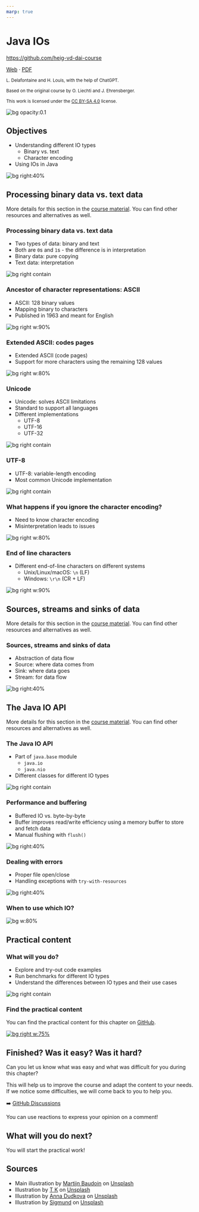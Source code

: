 ```yaml
---
marp: true
---
```


<!--
theme: gaia
size: 16:9
paginate: true
author: L. Delafontaine and H. Louis, with the help of ChatGPT
title: HEIG-VD DAI Course - Java IOs
description: Java IOs for the DAI course at HEIG-VD, Switzerland
url: https://heig-vd-dai-course.github.io/heig-vd-dai-course/05-java-ios/
footer: '**HEIG-VD** - DAI Course 2023-2024 - CC BY-SA 4.0'
style: |
    :root {
        --color-background: #fff;
        --color-foreground: #333;
        --color-highlight: #f96;
        --color-dimmed: #888;
        --color-headings: #7d8ca3;
    }
    blockquote {
        font-style: italic;
    }
    table {
        width: 100%;
    }
    th:first-child {
        width: 15%;
    }
    h1, h2, h3, h4, h5, h6 {
        color: var(--color-headings);
    }
    h2, h3, h4, h5, h6 {
        font-size: 1.5rem;
    }
    h1 a:link, h2 a:link, h3 a:link, h4 a:link, h5 a:link, h6 a:link {
        text-decoration: none;
    }
    section:not([class=lead]) > p, blockquote {
        text-align: justify;
    }
headingDivider: 4
-->

[web]: https://heig-vd-dai-course.github.io/heig-vd-dai-course/05-java-ios/
[pdf]:
  https://heig-vd-dai-course.github.io/heig-vd-dai-course/05-java-ios/05-java-ios-presentation.pdf
[license]:
  https://github.com/heig-vd-dai-course/heig-vd-dai-course/blob/main/LICENSE.md
[discussions]: https://github.com/orgs/heig-vd-dai-course/discussions/4
[illustration]:
  https://images.unsplash.com/photo-1549319114-d67887c51aed?fit=crop&h=720
[practical-content]:
  https://github.com/heig-vd-dai-course/heig-vd-dai-course/blob/main/05-java-ios/COURSE_MATERIAL.md#practical-content
[practical-content-qr-code]:
  https://quickchart.io/qr?format=png&ecLevel=Q&size=400&margin=1&text=https://github.com/heig-vd-dai-course/heig-vd-dai-course/blob/main/05-java-ios/COURSE_MATERIAL.md#practical-content

# Java IOs

<!--
_class: lead
_paginate: false
-->

<https://github.com/heig-vd-dai-course>

[Web][web] · [PDF][pdf]

<small>L. Delafontaine and H. Louis, with the help of ChatGPT.</small>

<small>Based on the original course by O. Liechti and J. Ehrensberger.</small>

<small>This work is licensed under the [CC BY-SA 4.0][license] license.</small>

![bg opacity:0.1][illustration]

## Objectives

- Understanding different IO types
  - Binary vs. text
  - Character encoding
- Using IOs in Java

![bg right:40%](https://images.unsplash.com/photo-1516389573391-5620a0263801?fit=crop&h=720)

## Processing binary data vs. text data

<!-- _class: lead -->

More details for this section in the
[course material](https://github.com/heig-vd-dai-course/heig-vd-dai-course/blob/main/05-java-ios/COURSE_MATERIAL.md#processing-binary-data-vs-text-data).
You can find other resources and alternatives as well.

### Processing binary data vs. text data

- Two types of data: binary and text
- Both are `0`s and `1`s - the difference is in interpretation
- Binary data: pure copying
- Text data: interpretation

![bg right contain](./images/processing-binary-data-vs-text-data.png)

### Ancestor of character representations: ASCII

- ASCII: 128 binary values
- Mapping binary to characters
- Published in 1963 and meant for English

![bg right w:90%](https://upload.wikimedia.org/wikipedia/commons/c/cf/USASCII_code_chart.png)

### Extended ASCII: codes pages

- Extended ASCII (code pages)
- Support for more characters using the remaining 128 values

![bg right w:80%](https://upload.wikimedia.org/wikipedia/commons/a/ac/Latin-1-infobox.svg)

### Unicode

- Unicode: solves ASCII limitations
- Standard to support all languages
- Different implementations
  - UTF-8
  - UTF-16
  - UTF-32

![bg right contain](./images/processing-binary-data-vs-text-data-unicode.png)

### UTF-8

- UTF-8: variable-length encoding
- Most common Unicode implementation

![bg right contain](./images/processing-binary-data-vs-text-data-utf-8.png)

### What happens if you ignore the character encoding?

- Need to know character encoding
- Misinterpretation leads to issues

![bg right w:80%](https://upload.wikimedia.org/wikipedia/commons/7/7f/Replacement_character.svg)

### End of line characters

- Different end-of-line characters on different systems
  - Unix/Linux/macOS: `\n` (LF)
  - Windows: `\r\n` (CR + LF)

![bg right w:90%](https://devblogs.microsoft.com/wp-content/uploads/sites/33/2019/02/Notepad-before.png)

## Sources, streams and sinks of data

<!-- _class: lead -->

More details for this section in the
[course material](https://github.com/heig-vd-dai-course/heig-vd-dai-course/blob/main/05-java-ios/COURSE_MATERIAL.md#sources-streams-and-sinks-of-data).
You can find other resources and alternatives as well.

### Sources, streams and sinks of data

- Abstraction of data flow
- Source: where data comes from
- Sink: where data goes
- Stream: for data flow

![bg right:40%](https://images.unsplash.com/photo-1543674892-7d64d45df18b?fit=crop&h=720)

## The Java IO API

<!-- _class: lead -->

More details for this section in the
[course material](https://github.com/heig-vd-dai-course/heig-vd-dai-course/blob/main/05-java-ios/COURSE_MATERIAL.md#the-java-io-api).
You can find other resources and alternatives as well.

### The Java IO API

- Part of `java.base` module
  - `java.io`
  - `java.nio`
- Different classes for different IO types

![bg right contain](./images/the-java-io-api.png)

### Performance and buffering

- Buffered IO vs. byte-by-byte
- Buffer improves read/write efficiency using a memory buffer to store and fetch
  data
- Manual flushing with `flush()`

![bg right:40%](https://images.unsplash.com/photo-1568393691622-c7ba131d63b4?fit=crop&h=720)

### Dealing with errors

- Proper file open/close
- Handling exceptions with `try-with-resources`

![bg right:40%](https://images.unsplash.com/photo-1579373903781-fd5c0c30c4cd?fit=crop&h=720)

### When to use which IO?

![bg w:80%](./images/when-to-use-which-io.svg)

## Practical content

<!-- _class: lead -->

### What will you do?

- Explore and try-out code examples
- Run benchmarks for different IO types
- Understand the differences between IO types and their use cases

![bg right contain](./images/what-will-you-do.png)

### Find the practical content

<!-- _class: lead -->

You can find the practical content for this chapter on
[GitHub][practical-content].

[![bg right w:75%][practical-content-qr-code]][practical-content]

## Finished? Was it easy? Was it hard?

Can you let us know what was easy and what was difficult for you during this
chapter?

This will help us to improve the course and adapt the content to your needs. If
we notice some difficulties, we will come back to you to help you.

➡️ [GitHub Discussions][discussions]

You can use reactions to express your opinion on a comment!

## What will you do next?

<!-- _class: lead -->

You will start the practical work!

## Sources

- Main illustration by [Martijn Baudoin](https://unsplash.com/@martijnbaudoin)
  on [Unsplash](https://unsplash.com/photos/4h0HqC3K4-c)
- Illustration by [T K](https://unsplash.com/@realaxer) on
  [Unsplash](https://unsplash.com/photos/9AxFJaNySB8)
- Illustration by [Anna Dudkova](https://unsplash.com/@annadudkova) on
  [Unsplash](https://unsplash.com/photos/urs_y9NwFcc)
- Illustration by [Sigmund](https://unsplash.com/@sigmund) on
  [Unsplash](https://unsplash.com/photos/By-tZImt0Ms)
